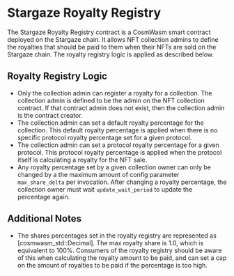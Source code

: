 # Stargaze Royalty Registry

The Stargaze Royalty Registry contract is a CosmWasm smart contract deployed on the Stargaze chain. It allows NFT collection admins to define the royalties that should be paid to them when their NFTs are sold on the Stargaze chain. The royalty registry logic is applied as described below.

## Royalty Registry Logic

- Only the collection admin can register a royalty for a collection. The collection admin is defined to be the admin on the NFT collection contract. If that contract admin does not exist, then the collection admin is the contract creator.
- The collection admin can set a default royalty percentage for the collection. This default royalty percentage is applied when there is no specific protocol royalty percentage set for a given protocol.
- The collection admin can set a protocol royalty percentage for a given protocol. This protocol royalty percentage is applied when the protocol itself is calculating a royalty for the NFT sale.
- Any royalty percentage set by a given collection owner can only be changed by a the maximum amount of config parameter `max_share_delta` per invocation. After changing a royalty percentage, the collection owner must wait `update_wait_period` to update the percentage again.

## Additional Notes

- The shares percentages set in the royalty registry are represented as [cosmwasm_std::Decimal]. The max royalty share is 1.0, which is equivalent to 100%. Consumers of the royalty registry should be aware of this when calculating the royalty amount to be paid, and can set a cap on the amount of royalties to be paid if the percentage is too high.
